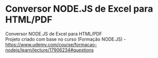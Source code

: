 # Conversor NODE.JS de Excel para HTML/PDF 
 Conversor NODE.JS de Excel para HTML/PDF <br>
Projeto criado com base no curso (Formação NODE.JS) - https://www.udemy.com/course/formacao-nodejs/learn/lecture/17906234#questions
